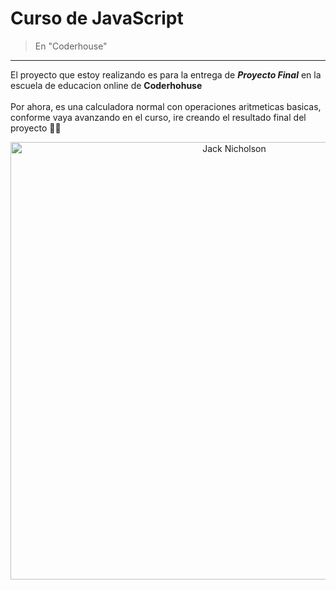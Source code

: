 # Curso de JavaScript
> En "Coderhouse"

---

El proyecto que estoy realizando es para la entrega de ***Proyecto Final*** en la escuela de educacion online de **Coderhohuse** <br><br>
Por ahora, es una calculadora normal con operaciones aritmeticas basicas,<br> conforme vaya avanzando en el curso, ire creando el resultado final del proyecto :man_technologist:

<p align="center">
  <img src="https://media2.giphy.com/media/Nx2Lx1RmLadtC/giphy.gif?cid=790b7611fb5136d930e020100f47d029c46bdbadeb424071&rid=giphy.gif&ct=g" width="700px" title="Jack Nicholson">
</p>
